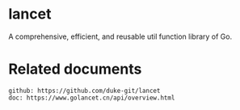 # lancet

A comprehensive, efficient, and reusable util function library of Go.

# Related documents

    github: https://github.com/duke-git/lancet
    doc: https://www.golancet.cn/api/overview.html
